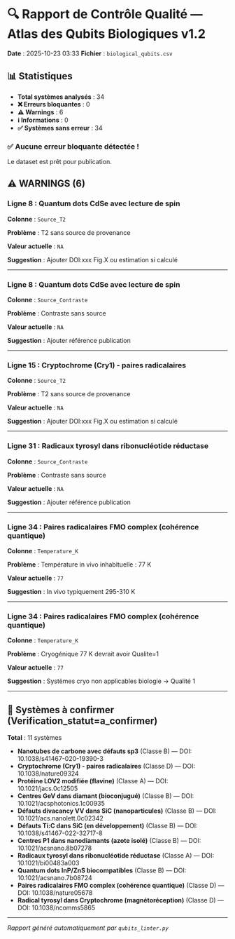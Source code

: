 # 🔍 Rapport de Contrôle Qualité — Atlas des Qubits Biologiques v1.2

**Date** : 2025-10-23 03:33
**Fichier** : `biological_qubits.csv`

## 📊 Statistiques

- **Total systèmes analysés** : 34
- **❌ Erreurs bloquantes** : 0
- **⚠️ Warnings** : 6
- **ℹ️ Informations** : 0
- **✅ Systèmes sans erreur** : 34

### ✅ Aucune erreur bloquante détectée !

Le dataset est prêt pour publication.

## ⚠️ WARNINGS (6)

### Ligne 8 : Quantum dots CdSe avec lecture de spin

**Colonne** : `Source_T2`

**Problème** : T2 sans source de provenance

**Valeur actuelle** : `NA`

**Suggestion** : Ajouter DOI:xxx Fig.X ou estimation si calculé

---

### Ligne 8 : Quantum dots CdSe avec lecture de spin

**Colonne** : `Source_Contraste`

**Problème** : Contraste sans source

**Valeur actuelle** : `NA`

**Suggestion** : Ajouter référence publication

---

### Ligne 15 : Cryptochrome (Cry1) - paires radicalaires

**Colonne** : `Source_T2`

**Problème** : T2 sans source de provenance

**Valeur actuelle** : `NA`

**Suggestion** : Ajouter DOI:xxx Fig.X ou estimation si calculé

---

### Ligne 31 : Radicaux tyrosyl dans ribonucléotide réductase

**Colonne** : `Source_Contraste`

**Problème** : Contraste sans source

**Valeur actuelle** : `NA`

**Suggestion** : Ajouter référence publication

---

### Ligne 34 : Paires radicalaires FMO complex (cohérence quantique)

**Colonne** : `Temperature_K`

**Problème** : Température in vivo inhabituelle : 77 K

**Valeur actuelle** : `77`

**Suggestion** : In vivo typiquement 295-310 K

---

### Ligne 34 : Paires radicalaires FMO complex (cohérence quantique)

**Colonne** : `Temperature_K`

**Problème** : Cryogénique 77 K devrait avoir Qualite=1

**Valeur actuelle** : `77`

**Suggestion** : Systèmes cryo non applicables biologie → Qualité 1

---

## 📝 Systèmes à confirmer (Verification_statut=a_confirmer)

**Total** : 11 systèmes

- **Nanotubes de carbone avec défauts sp3** (Classe B) — DOI: 10.1038/s41467-020-19390-3
- **Cryptochrome (Cry1) - paires radicalaires** (Classe D) — DOI: 10.1038/nature09324
- **Protéine LOV2 modifiée (flavine)** (Classe A) — DOI: 10.1021/jacs.0c12505
- **Centres GeV dans diamant (bioconjugué)** (Classe B) — DOI: 10.1021/acsphotonics.1c00935
- **Défauts divacancy VV dans SiC (nanoparticules)** (Classe B) — DOI: 10.1021/acs.nanolett.0c02342
- **Défauts Ti:C dans SiC (en développement)** (Classe B) — DOI: 10.1038/s41467-022-32717-8
- **Centres P1 dans nanodiamants (azote isolé)** (Classe B) — DOI: 10.1021/acsnano.8b07278
- **Radicaux tyrosyl dans ribonucléotide réductase** (Classe A) — DOI: 10.1021/bi00483a003
- **Quantum dots InP/ZnS biocompatibles** (Classe B) — DOI: 10.1021/acsnano.7b08724
- **Paires radicalaires FMO complex (cohérence quantique)** (Classe D) — DOI: 10.1038/nature05678
- **Radical tyrosyl dans Cryptochrome (magnétoréception)** (Classe D) — DOI: 10.1038/ncomms5865

---

*Rapport généré automatiquement par `qubits_linter.py`*
